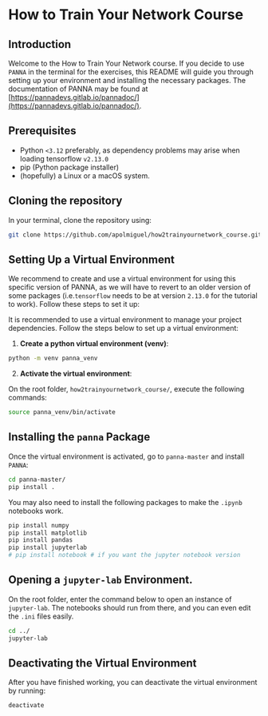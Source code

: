 # How to Train Your Network Course

## Introduction
Welcome to the How to Train Your Network course. If you decide to use `PANNA` in the terminal for the exercises, this README will guide you through setting up your environment and installing the necessary packages. The documentation of PANNA may be found at [https://pannadevs.gitlab.io/pannadoc/](https://pannadevs.gitlab.io/pannadoc/).

## Prerequisites
- Python `<3.12` preferably, as dependency problems may arise when loading tensorflow `v2.13.0`
- pip (Python package installer)
- (hopefully) a Linux or a macOS system.

## Cloning the repository
In your terminal, clone the repository using:

```sh
git clone https://github.com/apolmiguel/how2trainyournetwork_course.git
```

## Setting Up a Virtual Environment
We recommend to create and use a virtual environment for using this specific version of PANNA, as we will have to revert to an older version of some packages (i.e.`tensorflow` needs to be at version `2.13.0` for the tutorial to work). Follow these steps to set it up: 


It is recommended to use a virtual environment to manage your project dependencies. Follow the steps below to set up a virtual environment:

1. **Create a python virtual environment (venv)**:

```sh
python -m venv panna_venv
```

2. **Activate the virtual environment**:

On the root folder, `how2trainyournetwork_course/`, execute the following commands:

```sh
source panna_venv/bin/activate
```


## Installing the `panna` Package
Once the virtual environment is activated, go to `panna-master` and install `PANNA`:

```sh
cd panna-master/
pip install .
```

You may also need to install the following packages to make the `.ipynb` notebooks work.

```sh
pip install numpy
pip install matplotlib
pip install pandas
pip install jupyterlab
# pip install notebook # if you want the jupyter notebook version
```

## Opening a `jupyter-lab` Environment.

On the root folder, enter the command below to open an instance of `jupyter-lab`. The notebooks should run from there, and you can even edit the `.ini` files easily.

```sh
cd ../
jupyter-lab
```

## Deactivating the Virtual Environment
After you have finished working, you can deactivate the virtual environment by running:

```sh
deactivate
```

<!-- ## Additional Resources
- [Python Virtual Environments: A Primer](https://realpython.com/python-virtual-environments-a-primer/)
- [panna Documentation](https://panna.readthedocs.io/)

## Contact
For any questions or issues, please contact the course instructor at [instructor@example.com](mailto:instructor@example.com). -->
